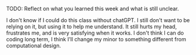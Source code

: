 TODO: Reflect on what you learned this week and what is still unclear.

I don't know if I could do this class without chatGPT. I still don't want to be relying on it, but using it to help me understand. It still hurts my head, frustrates me, and is very satisfying when it works. I don't think I can do coding long term, I think I'll change my minor to something different from computational design.